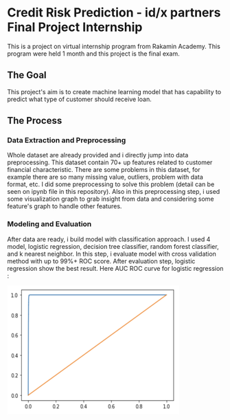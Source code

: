 # **Credit Risk Prediction - id/x partners Final Project Internship**
This is a project on virtual internship program from Rakamin Academy. This program were held 1 month and this project is the final exam.

## **The Goal**
This project's aim is to create machine learning model that has capability to predict what type of customer should receive loan. 

## **The Process**
### **Data Extraction and Preprocessing**
Whole dataset are already provided and i directly jump into data preprocessing. This dataset contain 70+ up features related to customer financial characteristic. There are some problems in this dataset, for example there are so many missing value, outliers, problem with data format, etc. I did some preprocessing to solve this problem (detail can be seen on ipynb file in this repository). Also in this preprocessing step, i used some visualization graph to grab insight from data and considering some feature's graph to handle other features.

### **Modeling and Evaluation**
After data are ready, i build model with classification approach. I used 4 model, logistic regression, decision tree classifier, random forest classifier, and k nearest neighbor. In this step, i evaluate model with cross validation method with up to 99%+ ROC score. After evaluation step, logistic regression show the best result.
Here AUC ROC curve for logistic regression :

<img src="Logistic_Regression_AUC_ROC_Curve.png" alt= “” width="400" height="300">


